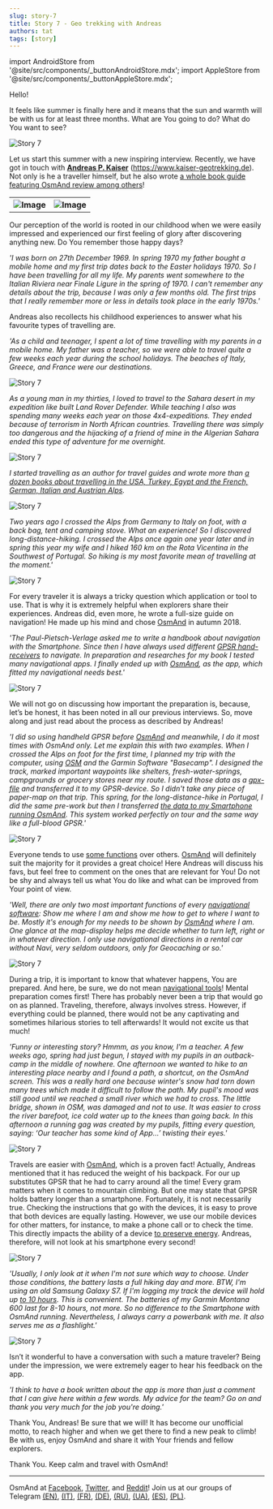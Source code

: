 ```yaml
---
slug: story-7
title: Story 7 - Geo trekking with Andreas
authors: tat
tags: [story]
---
```


import AndroidStore from '@site/src/components/_buttonAndroidStore.mdx';
import AppleStore from '@site/src/components/_buttonAppleStore.mdx';

Hello!

It feels like summer is finally here and it means that the sun and warmth will be with us for at least three months. What are You going to do? What do You want to see?

![Story 7](./story-7-2.jpg)

<!--truncate-->


Let us start this summer with a new inspiring interview. Recently, we have got in touch with <a href="https://www.kaiser-geotrekking.de/"><b>Andreas P. Kaiser</b></a> (https://www.kaiser-geotrekking.de). Not only is he a traveller himself, but he also wrote <a href="https://www.kaiser-geotrekking.de/publikationen">a whole book guide featuring OsmAnd review among others</a>!

<table>
  <tr>
    <th><img src={require('./story-7-3.jpg').default} alt="Image"/></th>
    <th><img src={require('./story-7-1.jpg').default} alt="Image"/></th>
    </tr>
</table> 

Our perception of the world is rooted in our childhood when we were easily impressed and experienced our first feeling of glory after discovering anything new. Do You remember those happy days?

_'I was born on 27th December 1969. In spring 1970 my father bought a mobile home and my first trip dates back to the Easter holidays 1970. So I have been travelling for all my life. My parents went somewhere to the Italian Riviera near Finale Ligure in the spring of 1970. I can't remember any details about the trip, because I was only a few months old. The first trips that I really remember more or less in details took place in the early 1970s.'_

Andreas also recollects his childhood experiences to answer what his favourite types of travelling are.

_'As a child and teenager, I spent a lot of time travelling with my parents in a mobile home. My father was a teacher, so we were able to travel quite a few weeks each year during the school holidays. The beaches of Italy, Greece, and France were our destinations._

![Story 7](./story-7-12.jpg)

_As a young man in my thirties, I loved to travel to the Sahara desert in my expedition like built Land Rover Defender. While teaching I also was spending many weeks each year on those 4x4-expeditions. They ended because of terrorism in North African countries. Travelling there was simply too dangerous and the hijacking of a friend of mine in the Algerian Sahara ended this type of adventure for me overnight._

![Story 7](./story-7-4.jpg)

_I started travelling as an author for travel guides and wrote more than <a href="https://www.kaiser-geotrekking.de/publikationen">a dozen books about travelling in the USA, Turkey, Egypt and the French, German, Italian and Austrian Alps</a>._

![Story 7](./story-7-5.jpg)

_Two years ago I crossed the Alps from Germany to Italy on foot, with a back bag, tent and camping stove. What an experience! So I discovered long-distance-hiking. I crossed the Alps once again one year later and in spring this year my wife and I hiked 160 km on the Rota Vicentina in the Southwest of Portugal. So hiking is my most favorite mean of travelling at the moment.'_

![Story 7](./story-7-6.jpg)

For every traveler it is always a tricky question which application or tool to use. That is why it is extremely helpful when explorers share their experiences. Andreas did, even more, he wrote a full-size guide on navigation! He made up his mind and chose <a href="https://osmand.net/">OsmAnd</a> in autumn 2018.

_'The Paul-Pietsch-Verlage asked me to write a handbook about navigation with the Smartphone. Since then I have always used different <a href="https://en.wikipedia.org/wiki/GPS_navigation_device">GPSR hand-receivers</a> to navigate. In preparation and researches for my book I tested many navigational apps. I finally ended up with <a href="https://osmand.net/">OsmAnd</a>, as the app, which fitted my navigational needs best.'_

![Story 7](./story-7-7.jpg)

We will not go on discussing how important the preparation is, because, let’s be honest, it has been noted in all our previous interviews. So, move along and just read about the process as described by Andreas!

_'I did so using handheld GPSR before <a href="https://osmand.net/">OsmAnd</a> and meanwhile, I do it most times with OsmAnd only. Let me explain this with two examples. When I crossed the Alps on foot for the first time, I planned my trip with the computer, using <a href="https://www.openstreetmap.org">OSM</a> and the Garmin Software "Basecamp". I designed the track, marked important waypoints like shelters, fresh-water-springs, campgrounds or grocery stores near my route. I saved those data as a <a href="https://osmand.net/features/trip-recording-plugin">gpx-file</a> and transferred it to my GPSR-device. So I didn't take any piece of paper-map on that trip. This spring, for the long-distance-hike in Portugal, I did the same pre-work but then I transferred <a href="https://osmand.net/features/trip-planning">the data to my Smartphone running OsmAnd</a>. This system worked perfectly on tour and the same way like a full-blood GPSR.'_

![Story 7](./story-7-13.jpg)

Everyone tends to use <a href="https://osmand.net/features">some functions</a> over others. <a href="https://osmand.net/">OsmAnd</a> will definitely suit the majority for it provides a great choice! Here Andreas will discuss his favs, but feel free to comment on the ones that are relevant for You! Do not be shy and always tell us what You do like and what can be improved from Your point of view.

_'Well, there are only two most important functions of every <a href="https://osmand.net/features/navigation">navigational software</a>: Show me where I am and show me how to get to where I want to be. Mostly it's enough for my needs to be shown by <a href="https://osmand.net/">OsmAnd</a> where I am. One glance at the map-display helps me decide whether to turn left, right or in whatever direction.  I only use navigational directions in a rental car without Navi, very seldom outdoors, only for Geocaching or so.'_

![Story 7](./story-7-9.jpg)

During a trip, it is important to know that whatever happens, You are prepared. And here, be sure, we do not mean <a href="https://osmand.net/features/navigation">navigational tools</a>! Mental preparation comes first! There has probably never been a trip that would go on as planned. Traveling, therefore, always involves stress. However, if everything could be planned, there would not be any captivating and sometimes hilarious stories to tell afterwards! It would not excite us that much!

_'Funny or interesting story? Hmmm, as you know, I'm a teacher. A few weeks ago, spring had just begun, I stayed with my pupils in an outback-camp in the middle of nowhere. One afternoon we wanted to hike to an interesting place nearby and I found a path, a shortcut, on the OsmAnd screen. This was a really  hard one because winter's snow had torn down many trees which made it difficult to follow the path. My pupil's mood was still good until we reached a small river which we had to cross. The little bridge, shown in OSM, was damaged and not to use. It was easier to cross the river barefoot, ice cold water up to the knees than going back. In this afternoon a running gag was created by my pupils, fitting every question, saying: ‘Our teacher has some kind of App…’ twisting their eyes.'_

![Story 7](./story-7-10.jpg)

Travels are easier with <a href="https://osmand.net/">OsmAnd</a>, which is a proven fact! Actually, Andreas mentioned that it has reduced the weight of his backpack. For our up substitutes GPSR that he had to carry around all the time! Every gram matters when it comes to mountain climbing. But one may state that GPSR holds battery longer than a smartphone. Fortunately, it is not necessarily true. Checking the instructions that go with the devices, it is easy to prove that both devices are equally lasting. However, we use our mobile devices for other matters, for instance, to make a phone call or to check the time. This directly impacts the ability of a device <a href="https://dontkillmyapp.com/">to preserve energy</a>. Andreas, therefore, will not look at his smartphone every second!

![Story 7](./story-7-8.jpg)

_'Usually, I only look at it when I'm not sure which way to choose. Under those conditions, the battery lasts a full hiking day and more. BTW, I'm using an old Samsung Galaxy S7. If I'm logging my track the device will hold up <a href="https://dontkillmyapp.com/">to 10 hours</a>. This is convenient. The batteries of my Garmin Montana 600 last for 8-10 hours, not more. So no difference to the Smartphone with OsmAnd running. Nevertheless, I always carry a powerbank with me. It also serves me as a flashlight.'_

![Story 7](./story-7-11.jpg)

Isn’t it wonderful to have a conversation with such a mature traveler? Being under the impression, we were extremely eager to hear his feedback on the app.

_'I think to have a book written about the app is more than just a comment that I can give here within a few words. My advice for the team? Go on and thank you very much for the job you're doing.'_

Thank You, Andreas! Be sure that we will! It has become our unofficial motto, to reach higher and when we get there to find a new peak to climb! Be with us, enjoy OsmAnd and share it with Your friends and fellow explorers.

Thank You. Keep calm and travel with OsmAnd!
_________________________________________________

<AndroidStore/>  <AppleStore/>

OsmAnd at <a href="https://www.facebook.com/osmandapp/">Facebook</a>, <a href="https://www.twitter.com/osmandapp/">Twitter</a>, and <a href="https://www.reddit.com/r/OsmAnd/">Reddit</a>!
 Join us at our groups of Telegram <a href="https://t.me/OsmAndMaps">(EN)</a>, <a href="https://t.me/itosmand">(IT)</a>,  <a href="https://t.me/frosmand">(FR)</a>, <a href="https://t.me/deosmand">(DE)</a>, <a href="https://t.me/ruosmand">(RU)</a>, <a href="https://t.me/uaosmand">(UA)</a>, <a href="https://t.me/osmand_es">(ES)</a>, <a href="https://t.me/osmand_pl">(PL)</a>.